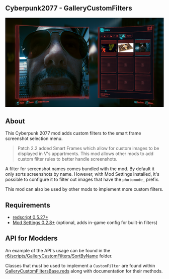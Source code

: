 ## Cyberpunk2077 - GalleryCustomFilters

![preview](preview.png)

## About

This Cyberpunk 2077 mod adds custom filters to the smart frame screenshot selection menu.

> Patch 2.2 added Smart Frames which allow for custom images to be displayed in V's appartments.
> This mod allows other mods to add custom filter rules to better handle screenshots.

A filter for screenshot names comes bundled with the mod.
By default it only sorts screenshots by name. However, with Mod Settings
installed, it's possible to configure it to filter out images that have
the `photomode_` prefix.

This mod can also be used by other mods to implement more custom filters.

## Requirements

- [redscript 0.5.27+](https://github.com/jac3km4/redscript)
- [Mod Settings 0.2.8+](https://github.com/jackhumbert/mod_settings) (optional, adds in-game config for built-in filters)

## API for Modders

An example of the API's usage can be found in the [r6/scripts/GalleryCustomFilters/SortByName](r6/scripts/GalleryCustomFilters/SortByName) folder.

Classes that must be used to implement a `CustomFilter` are found within [GalleryCustomFiltersBase.reds](r6/scripts/GalleryCustomFilters/GalleryCustomFiltersBase.reds) along with documentation for their methods.
